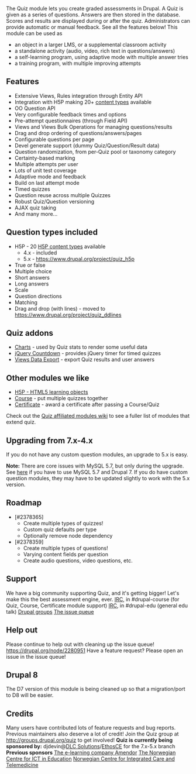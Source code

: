 The Quiz module lets you create graded assessments in Drupal. A Quiz is given as a series of questions. Answers are then stored in the database. Scores and results are displayed during or after the quiz. Administrators can provide automatic or manual feedback. See all the features below! This module can be used as

*   an object in a larger LMS, or a supplemental classroom activity
*   a standalone activity (audio, video, rich text in questions/answers)
*   a self-learning program, using adaptive mode with multiple answer tries
*   a training program, with multiple improving attempts

## Features

*   Extensive Views, Rules integration through Entity API
*   Integration with H5P making 20+ [content types](http://h5p.org/content-types-and-applications) available
*   OO Question API
*   Very configurable feedback times and options
*   Pre-attempt questionnaires (through Field API)
*   Views and Views Bulk Operations for managing questions/results
*   Drag and drop ordering of questions/answers/pages
*   Configurable questions per page
*   Devel generate support (dummy Quiz/Question/Result data)
*   Question randomization, from per-Quiz pool or taxonomy category
*   Certainty-based marking
*   Multiple attempts per user
*   Lots of unit test coverage
*   Adaptive mode and feedback
*   Build on last attempt mode
*   Timed quizzes
*   Question reuse across multiple Quizzes
*   Robust Quiz/Question versioning
*   AJAX quiz taking
*   And many more...

## Question types included

*   H5P - 20 [H5P content types](http://h5p.org/content-types-and-applications) available
    *   4.x - included
    *   5.x - https://www.drupal.org/project/quiz_h5p
*   True or false
*   Multiple choice
*   Short answers
*   Long answers
*   Scale
*   Question directions
*   Matching
*   Drag and drop (with lines) - moved to https://www.drupal.org/project/quiz_ddlines

## Quiz addons

*   [Charts](http://drupal.org/project/charts) - used by Quiz stats to render some useful data
*   [jQuery Countdown](http://drupal.org/project/jquery_countdown) - provides jQuery timer for timed quizzes
*   [Views Data Export](http://drupal.org/project/views_data_export) - export Quiz results and user answers

## Other modules we like

*   [H5P - HTML5 learning objects](https://www.drupal.org/project/h5p)
*   [Course](https://www.drupal.org/project/course) - put multiple quizzes together
*   [Certificate](https://www.drupal.org/project/certificate) - award a certificate after passing a Course/Quiz

Check out the [Quiz affiliated modules wiki](http://groups.drupal.org/node/177684) to see a fuller list of modules that extend quiz.

## Upgrading from 7.x-4.x

If you do not have any custom question modules, an upgrade to 5.x is easy.

**Note:** There are core issues with MySQL 5.7, but only during the upgrade. See [here](https://www.drupal.org/node/2812685#comment-11702775) if you have to use MySQL 5.7 and Drupal 7. If you do have custom question modules, they may have to be updated slightly to work with the 5.x version.

## Roadmap

*   [#2378365]
    *   Create multiple types of quizzes!
    *   Custom quiz defaults per type
    *   Optionally remove node dependency
*   [#2378359]
    *   Create multiple types of questions!
    *   Varying content fields per question
    *   Create audio questions, video questions, etc.

## Support

We have a big community supporting Quiz, and it's getting bigger! Let's make this the best assessment engine, ever. [IRC](https://drupal.org/irc), in #drupal-course (for Quiz, Course, Certificate module support) [IRC](https://drupal.org/irc), in #drupal-edu (general edu talk) [Drupal groups](https://groups.drupal.org/quiz) [The issue queue](https://www.drupal.org/project/issues/quiz)

## Help out

Please continue to help out with cleaning up the issue queue! https://drupal.org/node/2280951 Have a feature request? Please open an issue in the issue queue!

## Drupal 8

The D7 version of this module is being cleaned up so that a migration/port to D8 will be easier.

## Credits

Many users have contributed lots of feature requests and bug reports. Previous maintainers also deserve a lot of credit! Join the Quiz group at http://groups.drupal.org/quiz to get involved! **Quiz is currently being sponsored by:** djdevin@[DLC Solutions](http://www.dlc-solutions.com)/[EthosCE](http://www.ethosce.com) for the 7.x-5.x branch **Previous sponsors** [The e-learning company Amendor](http://amendor.com) [The Norwegian Centre for ICT in Education](http://iktsenteret.no/english) [Norwegian Centre for Integrated Care and Telemedicine](http://telemed.no/)
